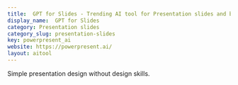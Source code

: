 ```yaml
---
title:  GPT for Slides - Trending AI tool for Presentation slides and best alternatives
display_name:  GPT for Slides
category: Presentation slides
category_slug: presentation-slides
key: powerpresent_ai
website: https://powerpresent.ai/
layout: aitool
---
```


Simple presentation design without design skills.
